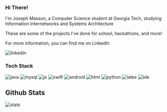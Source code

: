 ### Hi There!
I'm Joseph Masson, a Computer Science student at Georgia Tech, studying Information Internetworks and Systems Architecture

These are some of the projects I've done for school, hackathons, and more!

For more information, you can find me on LinkedIn

![linkedin](https://img.shields.io/badge/LinkedIn-0077B5?style=for-the-badge&logo=linkedin&logoColor=white)

### Tech Stack
![java](https://img.shields.io/badge/OpenJDK-ED8B00?style=for-the-badge&logo=openjdk&logoColor=white) ![mysql](https://img.shields.io/badge/MySQL-005C84?style=for-the-badge&logo=mysql&logoColor=white) ![js](https://img.shields.io/badge/JavaScript-323330?style=for-the-badge&logo=javascript&logoColor=F7DF1E) ![swift](https://img.shields.io/badge/Swift-FA7343?style=for-the-badge&logo=swift&logoColor=white) ![android](https://img.shields.io/badge/Android_Studio-3DDC84?style=for-the-badge&logo=android-studio&logoColor=white) ![html](https://img.shields.io/badge/HTML5-E34F26?style=for-the-badge&logo=html5&logoColor=white
) ![python](https://img.shields.io/badge/Python-FFD43B?style=for-the-badge&logo=python&logoColor=blue
) ![latex](https://img.shields.io/badge/LaTeX-47A141?style=for-the-badge&logo=LaTeX&logoColor=white
) ![ide](https://img.shields.io/badge/IntelliJ_IDEA-000000.svg?style=for-the-badge&logo=intellij-idea&logoColor=white)

## Github Stats
![stats](https://github-readme-activity-graph.cyclic.app/graph?username={josephmasson26})

<!--
**josephmasson26/josephmasson26** is a ✨ _special_ ✨ repository because its `README.md` (this file) appears on your GitHub profile.

Here are some ideas to get you started:

- 🔭 I’m currently working on ...
- 🌱 I’m currently learning ...
- 👯 I’m looking to collaborate on ...
- 🤔 I’m looking for help with ...
- 💬 Ask me about ...
- 📫 How to reach me: ...
- 😄 Pronouns: ...
- ⚡ Fun fact: ...
-->

